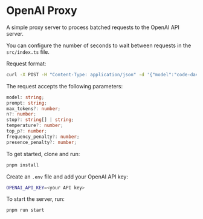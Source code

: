 # OpenAI Proxy

A simple proxy server to process batched requests to the OpenAI API server.

You can configure the number of seconds to wait between requests in the `src/index.ts` file.

Request format:

```bash
curl -X POST -H "Content-Type: application/json" -d '{"model":"code-davinci-002", "prompt": "What is the meaning of life?", "max_tokens": 3000}
```

The request accepts the following parameters:

```ts
model: string;
prompt: string;
max_tokens?: number;
n?: number;
stop?: string[] | string;
temperature?: number;
top_p?: number;
frequency_penalty?: number;
presence_penalty?: number;
```

To get started, clone and run:

```bash
pnpm install
```

Create an `.env` file and add your OpenAI API key:

```bash
OPENAI_API_KEY=<your API key>
```

To start the server, run:

```bash
pnpm run start
```
